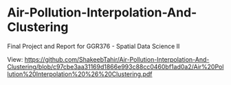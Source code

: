 # Air-Pollution-Interpolation-And-Clustering

Final Project and Report for GGR376 - Spatial Data Science II


View: https://github.com/ShakeebTahir/Air-Pollution-Interpolation-And-Clustering/blob/c97cbe3aa31169d1866e993c88cc0460bf1ad0a2/Air%20Pollution%20Interpolation%20%26%20Clustering.pdf
